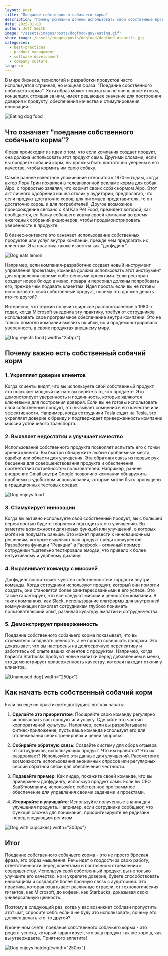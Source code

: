 ```yaml
---
layout: post
title: "Поедание собственного собачьего корма"
description: "Почему компании должны использовать свои собственные продукты, и как эта практика обеспечивает качество и способствует инновациям."
date: 2025-01-08
author: Jeff Smith
image: "/assets/images/posts/dogfood/guy-eating.gif"
share_image: /assets/images/posts/dogfood/dogfood-utencils.jpg
categories: 
  - best-practices
  - product management
  - software development
  - company culture
lang: ru
---
```


В мире бизнеса, технологий и разработки продуктов часто используется странная, но мощная фраза: "Поедание собственного собачьего корма". Хотя образ может показаться не очень аппетитным, концепция, стоящая за ним, имеет решающее значение для построения доверия к продукту, обеспечения качества и стимулирования инноваций. 

![Eating dog food](/assets/images/posts/dogfood/guy-eating.gif)

## Что означает "поедание собственного собачьего корма"?

Фраза происходит из идеи о том, что если компания создает продукт, она должна использовать этот продукт сама. Другими словами, если вы продаете собачий корм, вы должны быть достаточно уверены в его качестве, чтобы кормить им свою собаку.

Самое раннее известное упоминание относится к 1970-м годам, когда актер Лорн Грин появился в телевизионной рекламе корма для собак Alpo, с гордостью заявляя, что кормит своих собак кормом Alpo. Этот акт личного одобрения нашел отклик у аудитории, предполагая, что если продукт достаточно хорош для питомцев представителя, то он достаточно хорош и для потребителей. Другое возможное происхождение связано с Kal Kan Pet Food, президент которой, как сообщается, ел банку собачьего корма своей компании во время ежегодных собраний акционеров, чтобы продемонстрировать уверенность в продукте.

В бизнес-контексте это означает использование собственных продуктов или услуг внутри компании, прежде чем предлагать их клиентам. Эта практика также известна как "догфудинг".

![Dog eats lemon](/assets/images/posts/dogfood/wiener-dog-eating-lemon.gif)

Например, если компания-разработчик создает новый инструмент управления проектами, команда должна использовать этот инструмент для управления своими собственными проектами. Если ресторан создает новое блюдо в меню, повара и персонал должны попробовать его, прежде чем подавать клиентам. Идея проста: если вы не готовы использовать свой собственный продукт, почему это должен делать кто-то другой?

Интересно, что термин получил широкое распространение в 1980-х годах, когда Microsoft внедрила эту практику, требуя от сотрудников использовать свое программное обеспечение внутри компании. Это не только помогло компании выявить ошибки, но и продемонстрировало уверенность в своих продуктах внешнему миру.

![Dog rejects food](/assets/images/posts/dogfood/dog-reject.gif){:width="250px"}

## Почему важно есть собственный собачий корм

### 1. Укрепляет доверие клиентов
Когда клиенты видят, что вы используете свой собственный продукт, это посылает мощный сигнал: вы верите в то, что продаете. Это демонстрирует уверенность и подлинность, которые являются ключевыми для построения доверия. Если вы не готовы использовать свой собственный продукт, это вызывает сомнения в его качестве или эффективности. Например, когда сотрудники Tesla ездят на Tesla, это укрепляет доверие к бренду и подтверждает приверженность компании миссии устойчивого транспорта.

### 2. Выявляет недостатки и улучшает качество
Использование собственного продукта позволяет испытать его с точки зрения клиента. Вы быстро обнаружите любые проблемные места, ошибки или области для улучшения. Эта обратная связь из первых рук бесценна для совершенствования продукта и обеспечения соответствия потребностям пользователей. Например, раннее внедрение Gmail внутри Google позволило компании обнаружить проблемы с удобством использования, которые могли быть пропущены в традиционных тестовых средах.

![Dog enjoys food](/assets/images/posts/dogfood/funny-dog.gif)

### 3. Стимулирует инновации
Когда вы активно используете свой собственный продукт, вы с большей вероятностью будете творчески подходить к его улучшению. Вы заметите возможности для новых функций или улучшений, о которых могли не подумать раньше. Это может привести к инновационным решениям, которые выделяют ваш продукт среди конкурентов. Разработка функции "Реакции" в Facebook - отличный пример: сотрудники тщательно тестировали эмодзи, что привело к более интуитивному и удобному дизайну.

### 4. Выравнивает команду с миссией
Догфудинг воспитывает чувство собственности и гордости внутри команды. Когда сотрудники используют продукт, который они помогли создать, они становятся более заинтересованными в его успехе. Это также гарантирует, что все следуют миссии и ценностям компании. В таких компаниях, как Slack, использование платформы для внутренней коммуникации помогает сотрудникам глубоко понимать пользовательский опыт, развивая культуру эмпатии и сотрудничества.

### 5. Демонстрирует приверженность
Поедание собственного собачьего корма показывает, что вы стремитесь создавать ценность, а не просто совершать продажи. Это доказывает, что вы настроены на долгосрочную перспективу и заботитесь об опыте ваших клиентов с продуктом. Например, когда бариста Starbucks пробуют новые напитки перед добавлением в меню, это демонстрирует приверженность качеству, которая находит отклик у клиентов.

![Unamused dog](/assets/images/posts/dogfood/unamused-viralhog.gif){:width="250px"}

## Как начать есть собственный собачий корм

Если вы еще не практикуете догфудинг, вот как начать:

1. **Сделайте это приоритетом**: Поощряйте свою команду регулярно использовать ваш продукт или услугу. Сделайте это частью корпоративной культуры. Например, если вы разрабатываете фитнес-приложение, пусть ваша команда использует его для отслеживания своих тренировок и целей здоровья.

2. **Собирайте обратную связь**: Создайте систему для сбора отзывов от сотрудников, использующих продукт. Что им нравится? Что их раздражает? Используйте эти данные для улучшений. Рассмотрите возможность использования анонимных опросов или регулярных сессий обратной связи для обеспечения честности.

3. **Подавайте пример**: Как лидер, покажите своей команде, что вы привержены догфудингу, используя продукт сами. Если вы CEO SaaS-компании, используйте собственное программное обеспечение для управления своими задачами и проектами.

4. **Итерируйте и улучшайте**: Используйте полученные знания для улучшения продукта. Например, если сотрудники сообщают, что функция сложна для понимания, приоритизируйте ее редизайн перед следующим релизом.

![Dog with cupcakes](/assets/images/posts/dogfood/cupcake-cute.gif){:width="300px"}

## Итог

Поедание собственного собачьего корма - это не просто броская фраза, это образ мышления. Речь идет о гордости за свою работу, ответственности перед клиентами и постоянном стремлении к совершенству. Используя свой собственный продукт, вы не только улучшите его качество, но и укрепите доверие, будете способствовать инновациям и создадите более прочную связь с аудиторией. Это практика, которая охватывает различные отрасли, от технологических гигантов, как Microsoft, до кофеен, как Starbucks, доказывая свою универсальную ценность.

Поэтому в следующий раз, когда у вас возникнет соблазн пропустить этот шаг, спросите себя: если я не буду это использовать, почему это должен делать кто-то другой?

В конечном счете, поедание собственного собачьего корма - это рецепт успеха, который гарантирует, что ваш продукт так же хорош, как вы утверждаете. Приятного аппетита!

![Dog enjoys hotdog](/assets/images/posts/dogfood/cheeky-hotdog-theif.gif){:width="250px"}